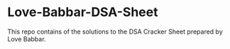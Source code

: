# Love-Babbar-DSA-Sheet
This repo contains of the solutions to the DSA Cracker Sheet prepared by Love Babbar. 
